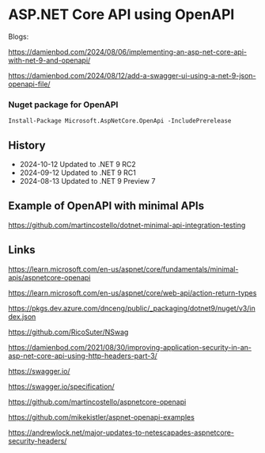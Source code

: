 # ASP.NET Core API using OpenAPI

Blogs: 

https://damienbod.com/2024/08/06/implementing-an-asp-net-core-api-with-net-9-and-openapi/

https://damienbod.com/2024/08/12/add-a-swagger-ui-using-a-net-9-json-openapi-file/

### Nuget package for OpenAPI

```
Install-Package Microsoft.AspNetCore.OpenApi -IncludePrerelease
```

## History

- 2024-10-12 Updated to .NET 9 RC2
- 2024-09-12 Updated to .NET 9 RC1
- 2024-08-13 Updated to .NET 9 Preview 7

## Example of OpenAPI with minimal APIs

https://github.com/martincostello/dotnet-minimal-api-integration-testing

## Links

https://learn.microsoft.com/en-us/aspnet/core/fundamentals/minimal-apis/aspnetcore-openapi

https://learn.microsoft.com/en-us/aspnet/core/web-api/action-return-types

https://pkgs.dev.azure.com/dnceng/public/_packaging/dotnet9/nuget/v3/index.json

https://github.com/RicoSuter/NSwag

https://damienbod.com/2021/08/30/improving-application-security-in-an-asp-net-core-api-using-http-headers-part-3/

https://swagger.io/

https://swagger.io/specification/

https://github.com/martincostello/aspnetcore-openapi

https://github.com/mikekistler/aspnet-openapi-examples

https://andrewlock.net/major-updates-to-netescapades-aspnetcore-security-headers/
